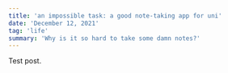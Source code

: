 ```yaml
---
title: 'an impossible task: a good note-taking app for uni'
date: 'December 12, 2021'
tag: 'life'
summary: 'Why is it so hard to take some damn notes?'
---
```


Test post.